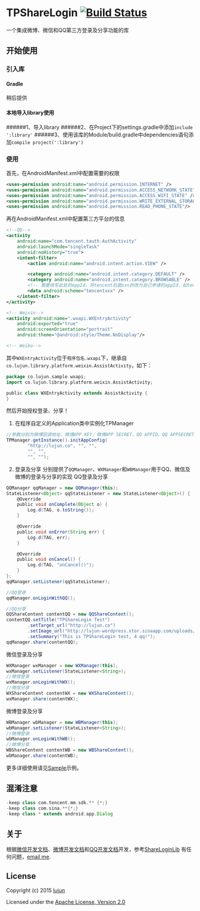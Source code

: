# TPShareLogin [![Build Status](https://travis-ci.org/whilu/TPShareLogin.svg)](https://travis-ci.org/whilu/TPShareLogin)
一个集成微博、微信和QQ第三方登录及分享功能的库

## 开始使用
### 引入库
#### Gradle
稍后提供

#### 本地导入library使用
######1、导入library
######2、在Project下的settings.gradle中添加`include ':library'`
######3、使用该库的Module/build.gradle中dependencies语句添加`compile project(':library')`

### 使用
首先，在AndroidManifest.xml中配置需要的权限
```xml
<uses-permission android:name="android.permission.INTERNET" />
<uses-permission android:name="android.permission.ACCESS_NETWORK_STATE" />
<uses-permission android:name="android.permission.ACCESS_WIFI_STATE" />
<uses-permission android:name="android.permission.WRITE_EXTERNAL_STORAGE" />
<uses-permission android:name="android.permission.READ_PHONE_STATE"/>
```
再在AndroidManifest.xml中配置第三方平台的信息
```xml
<!--QQ-->
<activity
    android:name="com.tencent.tauth.AuthActivity"
    android:launchMode="singleTask"
    android:noHistory="true">
    <intent-filter>
        <action android:name="android.intent.action.VIEW" />

        <category android:name="android.intent.category.DEFAULT" />
        <category android:name="android.intent.category.BROWSABLE" />
        <!-- 需要改写此处的appId，将tencent后面xxx的改为自己申请的appId，如tencent129068312-->
        <data android:scheme="tencentxxx" />
    </intent-filter>
</activity>

<!-- Weixin-->
<activity android:name=".wxapi.WXEntryActivity"
    android:exported="true"
    android:screenOrientation="portrait"
    android:theme="@android:style/Theme.NoDisplay"/>

<!-- Weibo-->
```
其中`WXEntryActivity`位于`程序包名.wxapi`下，继承自`co.lujun.library.platform.weixin.AssistActivity`，如下：
```groovy
package co.lujun.sample.wxapi;
import co.lujun.library.platform.weixin.AssistActivity;

public class WXEntryActivity extends AssistActivity {
}
```

然后开始授权登录、分享！
1. 在程序自定义的Application类中实例化TPManager
```groovy
//参数分别为微博回调地址、微博APP KEY、微博APP SECRET、QQ APPID、QQ APPSECRET、微信APPID、微信APPSECRET
TPManager.getInstance().initAppConfig(
        "http://lujun.co", "", "",
        "", "",
        "", "");
```
2. 登录及分享
分别提供了`QQManager`、`WXManager`和`WBManager`用于QQ、微信及微博的登录与分享的实现
QQ登录及分享
```groovy
QQManager qqManager = new QQManager(this);
StateListener<Object> qqStateListener = new StateListener<Object>() {
    @Override
    public void onComplete(Object o) {
        Log.d(TAG, o.toString());
    }

    @Override
    public void onError(String err) {
        Log.d(TAG, err);
    }

    @Override
    public void onCancel() {
        Log.d(TAG, "onCancel()");
    }
};
qqManager.setListener(qqStateListener);
```
```groovy
//QQ登录
qqManager.onLoginWithQQ();
```
```groovy
//QQ分享
QQShareContent contentQQ = new QQShareContent();
contentQQ.setTitle("TPShareLogin Test")
        .setTarget_url("http://lujun.co")
        .setImage_url("http://lujun-wordpress.stor.sinaapp.com/uploads/2014/09/lujun-375x500.jpg")
        .setSummary("This is TPShareLogin test, 4 qq!");
qqManager.share(contentQQ);
```
微信登录及分享
```groovy
WXManager wxManager = new WXManager(this);
wxManager.setListener(StateListener<String>);
//微信登录
wxManager.onLoginWithWX();
//微信分享
WXShareContent contentWX = new WXShareContent();
wxManager.share(contentWX);
```
微博登录及分享
```groovy
WBManager wbManager = new WBManager(this);
wbManager.setListener(StateListener<String>);
//微博登录
wbManager.onLoginWithWB();
//微博分享
WBShareContent contentWB = new WBShareContent();
wbManager.share(contentWB);
```
更多详细使用请见[Sample](https://github.com/whilu/TPShareLogin/tree/master/sample)示例。

## 混淆注意
```groovy
-keep class com.tencent.mm.sdk.** {*;}
-keep class com.sina.**{*;}
-keep class * extends android.app.Dialog
```

## 关于
根据[微信开发文档](https://open.weixin.qq.com/cgi-bin/showdocument?action=dir_list&t=resource/res_list&verify=1&lang=zh_CN)、[微博开发文档](http://open.weibo.com/wiki/%E9%A6%96%E9%A1%B5)和[QQ开发文档](http://wiki.connect.qq.com/)开发，参考[ShareLoginLib](https://github.com/lingochamp/ShareLoginLib)
有任何问题，[email me](mailto:lujunat1993@gmail.com).

## License
Copyright (c) 2015 [lujun](http://lujun.co)

Licensed under the [Apache License, Version 2.0](http://www.apache.org/licenses/LICENSE-2.0.html)